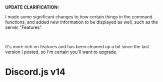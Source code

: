 <b>UPDATE CLARIFICATION:</b><br>
 <p> I made some significant changes to how certain things in the command functions, and added new information to be displayed as well, such as the server "Features".</p><br>
  <p> It's more rich on features and has been cleaned up a bit since the last version I posted, so I'm certain you'll want to upgrade. </p>

<h1>Discord.js v14</h1>
